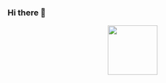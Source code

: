 ### Hi there 👋
<p align="center"><img src="https://media.giphy.com/media/v1.Y2lkPTc5MGI3NjExODkyZDgzYTI1OGVmNmM0MGI1YjMxNzQ5NGYzZWI4YzgzYWQ3ZDgxMyZjdD1z/HwBlFQZFcAoUcPHZdX/giphy.gif" width="100"/></p>


<!--
**deepakdavisc/deepakdavisc** is a ✨ _special_ ✨ repository because its `README.md` (this file) appears on your GitHub profile.

Here are some ideas to get you started:

- 🔭 I’m currently working on ...
- 🌱 I’m currently learning ...
- 👯 I’m looking to collaborate on ...
- 🤔 I’m looking for help with ...
- 💬 Ask me about ...
- 📫 How to reach me: ...
- 😄 Pronouns: ...
- ⚡ Fun fact: ...
-->
